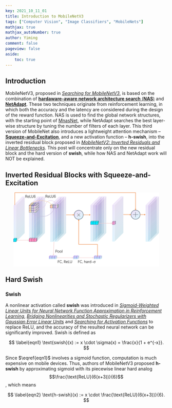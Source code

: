 ```yaml
---
key: 2021_10_11_01
title: Introduction to MobileNetV3
tags: ["Computer Vision", "Image Classifiers", "MobileNets"]
mathjax: true
mathjax_autoNumber: true
author: Yiming
comment: false
pageview: false
aside:
    toc: true
---
```


<style>
.center1 {
  display: block;
  margin-left: auto;
  margin-right: auto;
  width: 40%;
}
</style>

<style>
.center2 {
  display: block;
  margin-left: auto;
  margin-right: auto;
  width: 50%;
}
</style>

<style>
.center3 {
  display: block;
  margin-left: auto;
  margin-right: auto;
  width: 60%;
}
</style>

<style>
.center4 {
  display: block;
  margin-left: auto;
  margin-right: auto;
  width: 70%;
}
</style>

<style>
.center5 {
  display: block;
  margin-left: auto;
  margin-right: auto;
  width: 80%;
}
</style>

<style>
.center6 {
  display: block;
  margin-left: auto;
  margin-right: auto;
  width: 90%;
}
</style>

## Introduction

MobileNetV3, proposed in [*Searching for MobileNetV3*](https://openaccess.thecvf.com/content_ICCV_2019/papers/Howard_Searching_for_MobileNetV3_ICCV_2019_paper.pdf), is based on the combination of [**hardaware-aware network architecture search** (**NAS**)](https://openaccess.thecvf.com/content_CVPR_2019/papers/Tan_MnasNet_Platform-Aware_Neural_Architecture_Search_for_Mobile_CVPR_2019_paper.pdf) and [**NetAdapt**](https://openaccess.thecvf.com/content_ECCV_2018/papers/Tien-Ju_Yang_NetAdapt_Platform-Aware_Neural_ECCV_2018_paper.pdf). These two techniques originate from reinforcement learning, in which both the accuracy and the latency are considered during the design of the reward function. NAS is used to find the global network structures, with the starting point of [MnasNet](https://openaccess.thecvf.com/content_CVPR_2019/papers/Tan_MnasNet_Platform-Aware_Neural_Architecture_Search_for_Mobile_CVPR_2019_paper.pdf), while NetAdapt searches the best layer-wise structure by tuning the number of filters of each layer. This third version of MobileNet also introduces a lightweight attention mechanism – [**Squeeze-and-Excitation**](https://arxiv.org/abs/1709.01507), and a new activation function – **h-swish**, into the inverted residual block proposed in [*MobileNetV2: Inverted Residuals and Linear Bottlenecks*](https://ieeexplore.ieee.org/document/8578572). This post will concentrate only on the new residual block and the hard version of **swish**, while how NAS and NetAdapt work will NOT be explained.

## Inverted Residual Blocks with Squeeze-and-Excitation

<img src="/posts.assets/2021-10-11-introduction-to-MobileNetV3.assets/inverted_residual_block_with_se.png" alt="Standard Convolution" class="center6">

## Hard Swish

### Swish

A nonlinear activation called **swish** was introduced in [*Sigmoid-Weighted Linear Units for Neural Network Function Approximation in Reinforcement Learning*](https://arxiv.org/abs/1702.03118), [*Bridging Nonlinearities and Stochastic Regularizers with Gaussian Error Linear Units*](https://openreview.net/forum?id=Bk0MRI5lg) and [*Searching for Activation Functions*](https://arxiv.org/abs/1710.05941) to replace ReLU, and the accuracy of the resulted neural network can be significantly improved. Swish is defined as

$$
\label{eqn1}
\text{swish}(x) := x \cdot \sigma(x) = \frac{x}{1 + e^{-x}}.
$$

Since $\eqref{eqn1}$ involves a sigmoid function, computation is much expensive on mobile devices. Thus, authors of MobileNetV3 proposed **h-swish** by approximating sigmoid with its piecewise linear hard analog $$\frac{\text{ReLU}(6(x+3))}{6}$$, which means

$$
\label{eqn2}
\text{h-swish}(x) := x \cdot \frac{\text{ReLU}(6(x+3))}{6}.
$$
